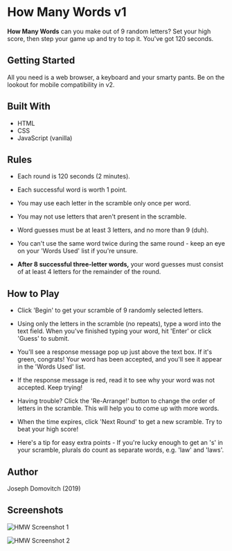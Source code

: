 # How Many Words v1

**How Many Words** can you make out of 9 random letters? Set your high score, then step your game up and try to top it. You've got 120 seconds.

## Getting Started

All you need is a web browser, a keyboard and your smarty pants. Be on the lookout for mobile compatibility in v2.

## Built With

- HTML
- CSS
- JavaScript (vanilla)

## Rules

- Each round is 120 seconds (2 minutes).

- Each successful word is worth 1 point.

- You may use each letter in the scramble only once per word.

- You may not use letters that aren't present in the scramble.

- Word guesses must be at least 3 letters, and no more than 9 (duh).

- You can't use the same word twice during the same round - keep an eye on your 'Words Used' list if you're unsure.

- **After 8 successful three-letter words,** your word guesses must consist of at least 4 letters for the remainder of the round.

## How to Play

- Click 'Begin' to get your scramble of 9 randomly selected letters.

- Using only the letters in the scramble (no repeats), type a word into the text field. When you've finished typing your word, hit 'Enter' or click 'Guess' to submit.

- You'll see a response message pop up just above the text box. If it's green, congrats! Your word has been accepted, and you'll see it appear in the 'Words Used' list. 

- If the response message is red, read it to see why your word was not accepted. Keep trying!

- Having trouble? Click the 'Re-Arrange!' button to change the order of letters in the scramble. This will help you to come up with more words.

- When the time expires, click 'Next Round' to get a new scramble. Try to beat your high score!

- Here's a tip for easy extra points - If you're lucky enough to get an 's' in your scramble, plurals do count as separate words, e.g. 'law' and 'laws'.

## Author

Joseph Domovitch (2019)

## Screenshots
![HMW Screenshot 1](https://i.ibb.co/VVffYtg/Screen-Shot-2019-07-11-at-4-59-43-PM.png)

![HMW Screenshot 2](https://i.ibb.co/zXvZWZw/Screen-Shot-2019-07-11-at-5-03-59-PM.png)




